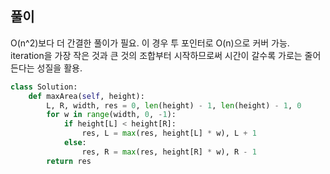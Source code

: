 ## 풀이

O(n^2)보다 더 간결한 풀이가 필요. 이 경우 투 포인터로 O(n)으로 커버 가능.  
iteration을 가장 작은 것과 큰 것의 조합부터 시작하므로써 시간이 갈수록 가로는 줄어든다는 성질을 활용.  

```python
class Solution:
    def maxArea(self, height):
        L, R, width, res = 0, len(height) - 1, len(height) - 1, 0
        for w in range(width, 0, -1):
            if height[L] < height[R]:
                res, L = max(res, height[L] * w), L + 1
            else:
                res, R = max(res, height[R] * w), R - 1
        return res
```
